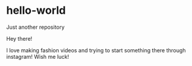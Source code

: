 # hello-world
Just another repository

Hey there!

I love making fashion videos and trying to start something there through instagram! Wish me luck!
